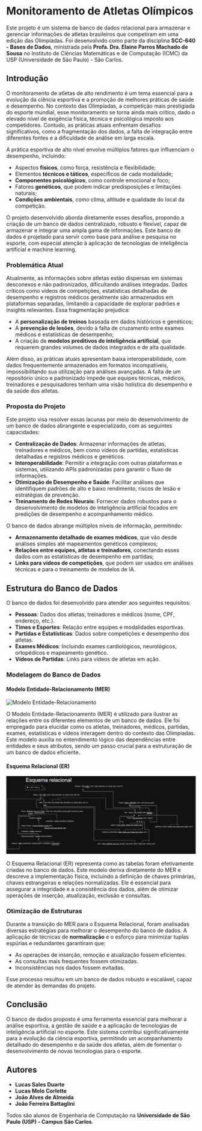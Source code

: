 # Monitoramento de Atletas Olímpicos

Este projeto é um sistema de banco de dados relacional para armazenar e gerenciar informações de atletas brasileiros que competiram em uma edição das Olimpíadas. Foi desenvolvido como parte da disciplina **SCC-640 - Bases de Dados**, ministrada pela **Profa. Dra. Elaine Parros Machado de Sousa** no Instituto de Ciências Matemáticas e de Computação (ICMC) da USP (Universidade de São Paulo) - São Carlos.

## Introdução

O monitoramento de atletas de alto rendimento é um tema essencial para a evolução da ciência esportiva e a promoção de melhores práticas de saúde e desempenho. No contexto das Olimpíadas, a competição mais prestigiada do esporte mundial, esse monitoramento se torna ainda mais crítico, dado o elevado nível de exigência física, técnica e psicológica imposto aos competidores. Contudo, as práticas atuais enfrentam desafios significativos, como a fragmentação dos dados, a falta de integração entre diferentes fontes e a dificuldade de análise em larga escala. 

A prática esportiva de alto nível envolve múltiplos fatores que influenciam o desempenho, incluindo:
- Aspectos **físicos**, como força, resistência e flexibilidade;
- Elementos **técnicos e táticos**, específicos de cada modalidade;
- **Componentes psicológicos**, como controle emocional e foco;
- Fatores **genéticos**, que podem indicar predisposições e limitações naturais;
- **Condições ambientais**, como clima, altitude e qualidade do local da competição.

O projeto desenvolvido aborda diretamente esses desafios, propondo a criação de um banco de dados centralizado, robusto e flexível, capaz de armazenar e integrar uma ampla gama de informações. Este banco de dados é projetado para servir como base para análise e pesquisa no esporte, com especial atenção à aplicação de tecnologias de inteligência artificial e machine learning.

### Problemática Atual

Atualmente, as informações sobre atletas estão dispersas em sistemas desconexos e não padronizados, dificultando análises integradas. Dados críticos como vídeos de competições, estatísticas detalhadas de desempenho e registros médicos geralmente são armazenados em plataformas separadas, limitando a capacidade de explorar padrões e insights relevantes. Essa fragmentação prejudica:
- A **personalização de treinos** baseada em dados históricos e genéticos;
- A **prevenção de lesões**, devido à falta de cruzamento entre exames médicos e estatísticas de desempenho;
- A criação de **modelos preditivos de inteligência artificial**, que requerem grandes volumes de dados integrados e de alta qualidade.

Além disso, as práticas atuais apresentam baixa interoperabilidade, com dados frequentemente armazenados em formatos incompatíveis, impossibilitando sua utilização para análises avançadas. A falta de um repositório único e padronizado impede que equipes técnicas, médicos, treinadores e pesquisadores tenham uma visão holística do desempenho e da saúde dos atletas.

### Proposta do Projeto

Este projeto visa resolver essas lacunas por meio do desenvolvimento de um banco de dados abrangente e especializado, com as seguintes capacidades:
- **Centralização de Dados**: Armazenar informações de atletas, treinadores e médicos, bem como vídeos de partidas, estatísticas detalhadas e registros médicos e genéticos.
- **Interoperabilidade**: Permitir a integração com outras plataformas e sistemas, utilizando APIs padronizadas para garantir o fluxo de informações.
- **Otimização de Desempenho e Saúde**: Facilitar análises que identifiquem padrões de alto e baixo rendimento, riscos de lesão e estratégias de prevenção.
- **Treinamento de Redes Neurais**: Fornecer dados robustos para o desenvolvimento de modelos de inteligência artificial focados em predições de desempenho e acompanhamento médico.

O banco de dados abrange múltiplos níveis de informação, permitindo:
- **Armazenamento detalhado de exames médicos**, que vão desde análises simples até mapeamentos genéticos complexos;
- **Relações entre equipes, atletas e treinadores**, conectando esses dados com as estatísticas de desempenho em partidas;
- **Links para vídeos de competições**, que podem ser usados em análises técnicas e para o treinamento de modelos de IA.

## Estrutura do Banco de Dados

O banco de dados foi desenvolvido para atender aos seguintes requisitos:
- **Pessoas**: Dados dos atletas, treinadores e médicos (nome, CPF, endereço, etc.).
- **Times e Esportes**: Relação entre equipes e modalidades esportivas.
- **Partidas e Estatísticas**: Dados sobre competições e desempenho dos atletas.
- **Exames Médicos**: Incluindo exames cardiológicos, neurológicos, ortopédicos e mapeamento genético.
- **Vídeos de Partidas**: Links para vídeos de atletas em ação.

### Modelagem do Banco de Dados

#### Modelo Entidade-Relacionamento (MER)
![Modelo Entidade-Relacionamento](MER%20(Modelo%20entidade%20relacionamento).jpg)

O Modelo Entidade-Relacionamento (MER) é utilizado para ilustrar as relações entre os diferentes elementos de um banco de dados. Ele foi empregado para elucidar como os atletas, treinadores, médicos, partidas, exames, estatísticas e vídeos interagem dentro do contexto das Olimpíadas. Este modelo auxilia no entendimento lógico das dependências entre entidades e seus atributos, sendo um passo crucial para a estruturação de um banco de dados eficiente.

#### Esquema Relacional (ER)
![Esquema Relacional](Esquema%20relacional.jpg)

O Esquema Relacional (ER) representa como as tabelas foram efetivamente criadas no banco de dados. Este modelo deriva diretamente do MER e descreve a implementação física, incluindo a definição de chaves primárias, chaves estrangeiras e relações normalizadas. Ele é essencial para assegurar a integridade e a consistência dos dados, além de otimizar operações de inserção, atualização, exclusão e consultas.

### Otimização de Estruturas

Durante a transição do MER para o Esquema Relacional, foram analisadas diversas estratégias para melhorar o desempenho do banco de dados. A aplicação de técnicas de **normalização** e o esforço para minimizar tuplas espúrias e redundantes garantiram que:
- As operações de inserção, remoção e atualização fossem eficientes.
- As consultas mais frequentes fossem otimizadas.
- Inconsistências nos dados fossem evitadas.

Esse processo resultou em um banco de dados robusto e escalável, capaz de atender às demandas do projeto.

## Conclusão

O banco de dados proposto é uma ferramenta essencial para melhorar a análise esportiva, a gestão de saúde e a aplicação de tecnologias de inteligência artificial no esporte. Este sistema contribui significativamente para a evolução da ciência esportiva, permitindo um acompanhamento detalhado do desempenho e da saúde dos atletas, além de fomentar o desenvolvimento de novas tecnologias para o esporte.

## Autores

- **Lucas Sales Duarte**
- **Lucas Melo Corlette**
- **João Alves de Almeida**
- **João Ferreira Battaglini**

Todos são alunos de Engenharia de Computação na **Universidade de São Paulo (USP) - Campus São Carlos**.
